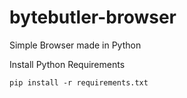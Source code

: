 # bytebutler-browser
Simple Browser made in Python

Install Python Requirements
```
pip install -r requirements.txt
```
